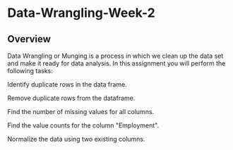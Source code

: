 # Data-Wrangling-Week-2
## Overview
Data Wrangling or Munging is a process in which we clean up the data set and make it ready for data analysis. In this assignment you will perform the following tasks:

Identify duplicate rows in the data frame.

Remove duplicate rows from the dataframe.

Find the number of missing values for all columns.

Find the value counts for the column "Employment".

Normalize the data using two existing columns.  
